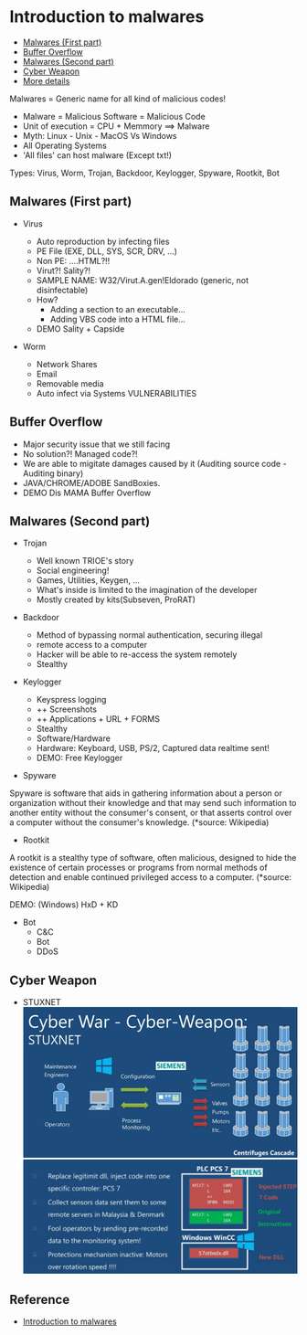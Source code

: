 
# Introduction to malwares

- [Malwares (First part)](#malwares-first-part)
- [Buffer Overflow](#buffer-overflow)
- [Malwares (Second part)](#malwares-second-part)
- [Cyber Weapon](#cyber-weapon)
- [More details](https://www.slideshare.net/sziecuas/introduction-to-malware-39863890)


Malwares = Generic name for all kind of malicious codes!

- Malware = Malicious Software = Malicious Code
- Unit of execution = CPU + Memmory  ==> Malware
- Myth: Linux - Unix - MacOS Vs Windows
- All Operating Systems
- 'All files' can host malware (Except txt!)

Types:
Virus, Worm, Trojan, Backdoor, Keylogger, Spyware, Rootkit, Bot

## Malwares (First part)

- Virus
  - Auto reproduction by infecting files
  - PE File (EXE, DLL, SYS, SCR, DRV, ...)
  - Non PE: ....HTML?!!
  - Virut?! Sality?!
  - SAMPLE NAME: W32/Virut.A.gen!Eldorado (generic, not disinfectable)
  - How?
    - Adding a section to an executable...
    - Adding VBS code into a HTML file...
  - DEMO  Sality + Capside

- Worm
  - Network Shares
  - Email
  - Removable media
  - Auto infect via Systems VULNERABILITIES

## Buffer Overflow

- Major security issue that we still facing
- No solution?! Managed code?!
- We are able to migitate damages caused by it (Auditing source code - Auditing binary)
- JAVA/CHROME/ADOBE SandBoxies.
- DEMO  Dis MAMA Buffer Overflow

## Malwares (Second part)

- Trojan
  - Well known TRIOE's story
  - Social engineering!
  - Games, Utilities, Keygen, ...
  - What's inside is limited to the imagination of the developer
  - Mostly created by kits(Subseven, ProRAT)

- Backdoor
  - Method of bypassing normal authentication, securing illegal
  - remote access to a computer
  - Hacker will be able to re-access the system remotely
  - Stealthy

- Keylogger
  - Keyspress logging
  - ++ Screenshots
  - ++ Applications + URL + FORMS
  - Stealthy
  - Software/Hardware
  - Hardware: Keyboard, USB, PS/2, Captured data realtime sent!
  - DEMO:  Free Keylogger

- Spyware

Spyware is software that aids in gathering information about a person or organization without their knowledge and that may send such information to another entity without the consumer's consent, or that asserts control over a computer without the consumer's knowledge. (*source: Wikipedia)

- Rootkit

A rootkit is a stealthy type of software, often malicious, designed to hide the existence of certain processes or programs from normal methods of detection and enable continued privileged access to a computer. (*source: Wikipedia)

DEMO: (Windows) HxD + KD

- Bot
  - C&C
  - Bot
  - DDoS

## Cyber Weapon

- STUXNET
![](../images/Cyber-Weapon-STUXNET-1.png)
![](../images/Cyber-Weapon-STUXNET-2.png)

## Reference

* [Introduction to malwares](https://www.slideshare.net/sziecuas/introduction-to-malware-39863890)
